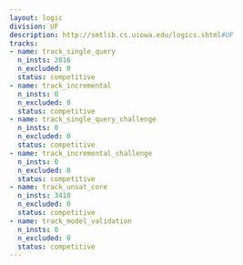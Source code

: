 ```yaml
---
layout: logic
division: UF
description: http://smtlib.cs.uiowa.edu/logics.shtml#UF
tracks:
- name: track_single_query
  n_insts: 2816
  n_excluded: 0
  status: competitive
- name: track_incremental
  n_insts: 0
  n_excluded: 0
  status: competitive
- name: track_single_query_challenge
  n_insts: 0
  n_excluded: 0
  status: competitive
- name: track_incremental_challenge
  n_insts: 0
  n_excluded: 0
  status: competitive
- name: track_unsat_core
  n_insts: 3410
  n_excluded: 0
  status: competitive
- name: track_model_validation
  n_insts: 0
  n_excluded: 0
  status: competitive
---
```

